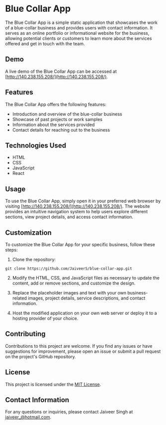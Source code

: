 # Blue Collar App

The Blue Collar App is a simple static application that showcases the work of a blue-collar business and provides users with contact information. It serves as an online portfolio or informational website for the business, allowing potential clients or customers to learn more about the services offered and get in touch with the team.

## Demo

A live demo of the Blue Collar App can be accessed at [http://140.238.155.208/](http://140.238.155.208/).

## Features

The Blue Collar App offers the following features:

- Introduction and overview of the blue-collar business
- Showcase of past projects or work samples
- Information about the services provided
- Contact details for reaching out to the business

## Technologies Used

- HTML
- CSS
- JavaScript
- React

## Usage

To use the Blue Collar App, simply open it in your preferred web browser by visiting [http://140.238.155.208/](http://140.238.155.208/). The website provides an intuitive navigation system to help users explore different sections, view project details, and access contact information.

## Customization

To customize the Blue Collar App for your specific business, follow these steps:

1. Clone the repository:

`git clone https://github.com/JaiveerS/blue-collar-app.git`


2. Modify the HTML, CSS, and JavaScript files as necessary to update the content, add or remove sections, and customize the design.

3. Replace the placeholder images and text with your own business-related images, project details, service descriptions, and contact information.

4. Host the modified application on your own web server or deploy it to a hosting provider of your choice.

## Contributing

Contributions to this project are welcome. If you find any issues or have suggestions for improvement, please open an issue or submit a pull request on the project's GitHub repository.

## License

This project is licensed under the [MIT License](LICENSE).

## Contact Information

For any questions or inquiries, please contact Jaiveer Singh at jaiveer_@hotmail.com.
